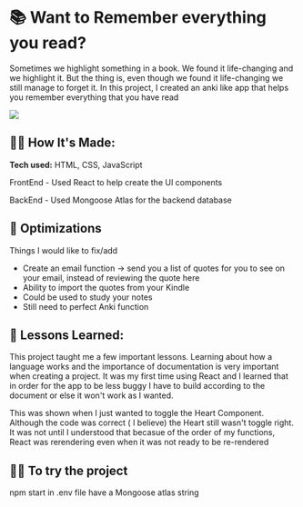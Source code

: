 # 📚 Want to Remember everything you read?

Sometimes we highlight something in a book. We found it life-changing and we highlight it. But the thing is, 
even though we found it life-changing we still manage to forget it. In this project, I created an anki like app that 
helps you remember everything that you have read



![](https://images.unsplash.com/photo-1544185310-0b3cf501672b?ixlib=rb-4.0.3&ixid=M3wxMjA3fDB8MHxwaG90by1wYWdlfHx8fGVufDB8fHx8fA%3D%3D&auto=format&fit=crop&w=687&q=80)




## 👩‍💻 How It's Made:

**Tech used:** HTML, CSS, JavaScript

FrontEnd - Used React to help create the UI components

BackEnd - Used Mongoose Atlas for the backend database


## 🏸 Optimizations

Things I would like to fix/add
- Create an email function -> send you a list of quotes for you to see on your email, instead of reviewing the quote here
- Ability to import the quotes from your Kindle
- Could be used to study your notes
- Still need to perfect Anki function


## 📝 Lessons Learned:

This project taught me a few important lessons. Learning about how a language works and the importance of documentation is very important when creating a project. It was my first time using React and I learned that in order for the app to be less buggy I have to build according to the document or else it won't work as I wanted. 

This was shown when I just wanted to toggle the Heart Component. Although the code was correct ( I believe) the Heart still wasn't toggle right. It was not until I understood that becasue of the order of my functions, React was rerendering even when it was not ready to be re-rendered


## 👩‍💻 To try the project
npm start
in .env file have a Mongoose atlas string

